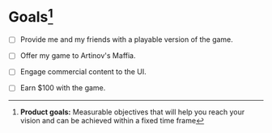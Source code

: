 # Goals[^1]

- [ ] Provide me and my friends with a playable version of the game.
- [ ] Offer my game to Artinov's Maffia.
- [ ] Engage commercial content to the UI.
- [ ] Earn $100 with the game.


[^1]:  **Product goals:** Measurable objectives that will help you reach your vision and can be achieved within a fixed time frame